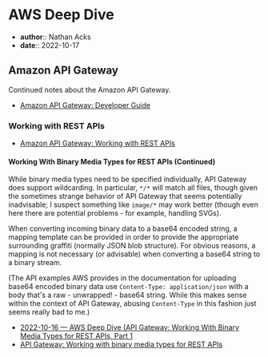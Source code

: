 # AWS Deep Dive

* **author**:: Nathan Acks
* **date**:: 2022-10-17

## Amazon API Gateway

Continued notes about the Amazon API Gateway.

* [Amazon API Gateway: Developer Guide](https://docs.aws.amazon.com/apigateway/latest/developerguide/welcome.html)

### Working with REST APIs

* [Amazon API Gateway: Working with REST APIs](https://docs.aws.amazon.com/apigateway/latest/developerguide/apigateway-rest-api.html)

#### Working With Binary Media Types for REST APIs (Continued)

While binary media types need to be specified individually, API Gateway does support wildcarding. In particular, `*/*` will match all files, though given the sometimes strange behavior of API Gateway that seems potentially inadvisable; I suspect something like `image/*` may work better (though even here there are potential problems - for example, handling SVGs).

When converting incoming binary data to a base64 encoded string, a mapping template can be provided in order to provide the appropriate surrounding graffiti (normally JSON blob structure). For obvious reasons, a mapping is not necessary (or advisable) when converting a base64 string to a binary stream.

(The API examples AWS provides in the documentation for uploading base64 encoded binary data use `Content-Type: application/json` with a body that's a raw - unwrapped! - base64 string. While this makes sense within the context of API Gateway, abusing `Content-Type` in this fashion just seems really bad to me.)

* [2022-10-16 — AWS Deep Dive (API Gateway: Working With Binary Media Types for REST APIs, Part 1](2022-10-16-aws-deep-dive.md)
* [API Gateway: Working with binary media types for REST APIs](https://docs.aws.amazon.com/apigateway/latest/developerguide/api-gateway-payload-encodings.html)
